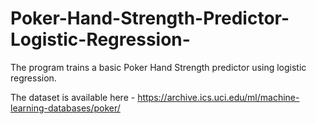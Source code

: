 # Poker-Hand-Strength-Predictor-Logistic-Regression-

The program trains a basic Poker Hand Strength predictor using logistic regression.

The dataset is available here - https://archive.ics.uci.edu/ml/machine-learning-databases/poker/
